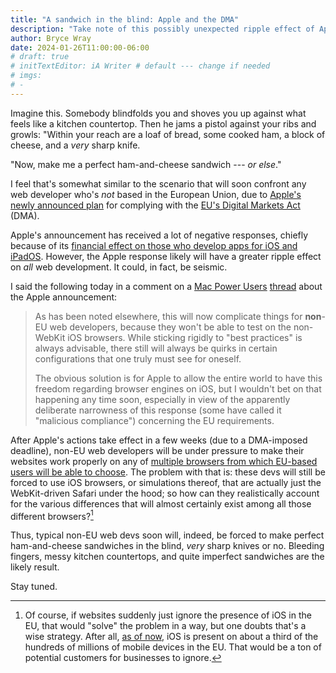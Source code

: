 ```yaml
---
title: "A sandwich in the blind: Apple and the DMA"
description: "Take note of this possibly unexpected ripple effect of Apple’s response to the EU."
author: Bryce Wray
date: 2024-01-26T11:00:00-06:00
# draft: true
# initTextEditor: iA Writer # default --- change if needed
# imgs:
# -
---
```


Imagine this. Somebody blindfolds you and shoves you up against what feels like a kitchen countertop. Then he jams a pistol against your ribs and growls: "Within your reach are a loaf of bread, some cooked ham, a block of cheese, and a *very* sharp knife.

"Now, make me a perfect ham-and-cheese sandwich --- *or else*."

I feel that's somewhat similar to the scenario that will soon confront any web developer who's *not* based in the European Union, due to [Apple's newly announced plan](https://www.apple.com/newsroom/2024/01/apple-announces-changes-to-ios-safari-and-the-app-store-in-the-european-union/) for complying with the [EU's Digital Markets Act](https://ec.europa.eu/commission/presscorner/detail/en/QANDA_20_2349) (DMA).

<!--more-->

Apple's announcement has received a lot of negative responses, chiefly because of its [financial effect on those who develop apps for iOS and iPadOS](https://www.macstories.net/news/apple-details-how-it-plans-to-comply-with-the-eus-digital-markets-act/). However, the Apple response likely will have a greater ripple effect on *all* web development. It could, in fact, be seismic.

I said the following today in a comment on a [Mac Power Users](https://talk.macpowerusers.com) [thread](https://talk.macpowerusers.com/t/apple-announces-changes-to-ios-safari-and-the-app-store-in-the-european-union) about the Apple announcement:

> As has been noted elsewhere, this will now complicate things for **non**-EU web developers, because they won't be able to test on the non-WebKit iOS browsers. While sticking rigidly to "best practices" is always advisable, there still will always be quirks in certain configurations that one truly must see for oneself.
> 
> The obvious solution is for Apple to allow the entire world to have this freedom regarding browser engines on iOS, but I wouldn't bet on that happening any time soon, especially in view of the apparently deliberate narrowness of this response (some have called it "malicious compliance") concerning the EU requirements.

After Apple's actions take effect in a few weeks (due to a DMA-imposed deadline), non-EU web developers will be under pressure to make their websites work properly on any of [multiple browsers from which EU-based users will be able to choose](https://www.macstories.net/news/apple-shares-list-of-alternate-browsers-that-will-be-available-to-eu-users-in-ios-17-4/). The problem with that is: these devs will still be forced to use iOS browsers, or simulations thereof, that are actually just the WebKit-driven Safari under the hood; so how can they realistically account for the various differences that will almost certainly exist among all those different browsers?[^noiOS]

[^noiOS]: Of course, if websites suddenly just ignore the presence of iOS in the EU, that would "solve" the problem in a way, but one doubts that's a wise strategy. After all, [as of now](https://gs.statcounter.com/os-market-share/mobile/europe), iOS is present on about a third of the hundreds of millions of mobile devices in the EU. That would be a ton of potential customers for businesses to ignore.

Thus, typical non-EU web devs soon will, indeed, be forced to make perfect ham-and-cheese sandwiches in the blind, *very* sharp knives or no. Bleeding fingers, messy kitchen countertops, and quite imperfect sandwiches are the likely result.

Stay tuned.
